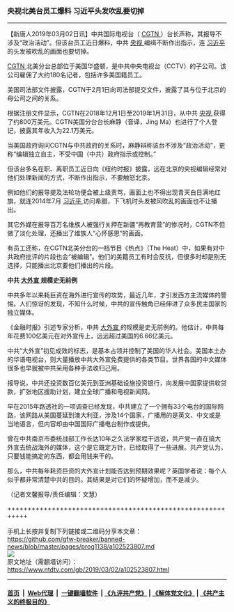 ### 央视北美台员工爆料 习近平头发吹乱要切掉
------------------------

<div class="post_content">
 <p>
  【新唐人2019年03月02日讯】中共国际电视台（
  <a href="https://www.ntdtv.com/gb/cgtn.htm">
   CGTN
  </a>
  ）台长声称，其报导不涉及“政治活动”。但该台员工近日爆料，中共
  <a href="https://www.ntdtv.com/gb/央视.htm">
   央视
  </a>
  编缉不断作出指示，连
  <a href="https://www.ntdtv.com/gb/习近平.htm">
   习近平
  </a>
  的头发被吹乱的画面也要切掉。
 </p>
 <p>
  <a href="https://www.ntdtv.com/gb/cgtn.htm">
   CGTN
  </a>
  北美分台总部位于美国华盛顿，是中共中央电视台（CCTV）的子公司。该公司雇佣了大约180名记者，包括许多美国籍员工。
 </p>
 <p>
  美国司法部文件披露，CGTN于2月1日向司法部提交文件，披露了其与位于北京的母公司之间的关系。
 </p>
 <p>
  根据注册文件显示，CGTN在2018年12月1日至2019年1月31日，从中共
  <a href="https://www.ntdtv.com/gb/央视.htm">
   央视
  </a>
  获得了约800万美元。CGTN美国分台台长麻静（音译，Jing Ma）也进行了个人登记，披露其年收入为22.1万美元。
 </p>
 <p>
  当美国政府询问CGTN与中共政府的关系时，麻静辩称该台不涉及“政治活动”，更称“编辑独立自主，不受中国（中共）政府指示或控制。”
 </p>
 <p>
  但该台多名在职、离职员工近日向《纽约时报》披露，远在北京的央视编辑经常对他们处理新闻的方式，不断作出指示，不要触怒北京。
 </p>
 <p>
  例如他们的报导提及法轮功便会被上级责骂，画面上也不得出现青天白日满地红旗，就连2014年7月
  <a href="https://www.ntdtv.com/gb/习近平.htm">
   习近平
  </a>
  访问希腊，下飞机时头发被风吹乱的画面也不让播出。
 </p>
 <p>
  其它外媒在报导百万名维族人被强行关押在新疆“再教育营”的惨况时，CGTN不但做了淡化处理，还播出了维族人“心怀感恩”的画面。
 </p>
 <p>
  有员工还称，在CGTN北美分台的一档节目《热点》（The Heat）中，如果有对中共政府批评的片段也会“被编辑”。他们的美籍员工有时会反抗，但很多时却是别无选择，只能播出北京要他们播出的片段。
 </p>
 <p>
  <strong>
   中共
   <a href="https://www.ntdtv.com/gb/大外宣.htm">
    大外宣
   </a>
   规模史无前例
  </strong>
 </p>
 <p>
  中共多年以来耗巨资在海外进行宣传的攻势，最近几年，才引发西方主流媒体的警惕。人们惊讶的发现，不知什么时候，中共的宣传触角已经伸进了众多民主国家的独立媒体。
 </p>
 <p>
  《金融时报》引述专家分析，中共
  <a href="https://www.ntdtv.com/gb/大外宣.htm">
   大外宣
  </a>
  的规模是史无前例的。他估计，中共每年花费100亿美元在对外宣传上，远远超过美国的6.66亿美元。
 </p>
 <p>
  中共“大外宣”初见成效的标志，是基本占领并控制了美国的华人社会。美国本土办的华语电视台，则大量播放中共大外宣免费提供的各类节目。世界各国的中文媒体很多也早就被中共采用各种手法收归己用。
 </p>
 <p>
  报导说，中共还投资数百亿美元到亚洲基础设施投资银行，向发展中国家提供软贷款，扩张地区援助计划，建立全球广播和电视新闻网。
 </p>
 <p>
  早在2015年路透社的一项调查已经发现，中共建立了一个拥有33个电台的国际网路，该网路从美国蔓延到澳大利亚，涉及14个国家，广播用的是英文、中文或是当地语言，但内容却由中国国际广播电台制作或提供。
 </p>
 <p>
  曾在中共南京市委统战部工作长达10年之久法学家程干远说，共产党一直在搞大外宣去统战海外的媒体，这个是它既定方针，已经取得了一些进展。共产党认为，只要钱能搞定的东西，都会用钱来干的。
 </p>
 <p>
  那么，中共每年耗资巨资的大外宣计划能否达到预期效果呢？英国学者说：每个人似乎都非常清楚中共的目的。其结果是对它们的怀疑增加，而不是减少。
 </p>
 <p>
  （记者文馨报导/责任编辑：文慧）
 </p>
 <div class="single_ad">
 </div>
</div>

+++++++++++++++++++++++++++++++++++++++++++++++++++++++++++<br/><br/>
手机上长按并复制下列链接或二维码分享本文章：<br/>
https://github.com/gfw-breaker/banned-news/blob/master/pages/prog1138/a102523807.md <br/>
<a href='https://github.com/gfw-breaker/banned-news/blob/master/pages/prog1138/a102523807.md'><img src='https://github.com/gfw-breaker/banned-news/blob/master/pages/prog1138/a102523807.md.png'/></a> <br/>
原文地址（需翻墙访问）：https://www.ntdtv.com/gb/2019/03/02/a102523807.html


------------------------
#### [首页](https://github.com/gfw-breaker/banned-news/blob/master/README.md) &nbsp;|&nbsp; [Web代理](https://github.com/labour-camp/helloworld) &nbsp;|&nbsp; [一键翻墙软件](https://github.com/gfw-breaker/nogfw/blob/master/README.md) &nbsp;| [《九评共产党》](https://github.com/gfw-breaker/9ping.md/blob/master/README.md#九评之一评共产党是什么) | [《解体党文化》](https://github.com/gfw-breaker/jtdwh.md/blob/master/README.md) | [《共产主义的终极目的》](https://github.com/gfw-breaker/gczydzjmd.md/blob/master/README.md)

